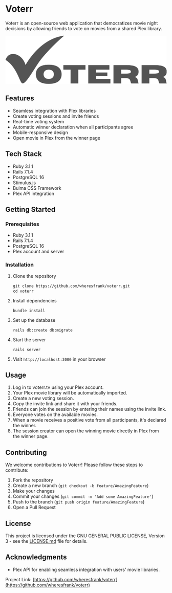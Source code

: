 # Voterr

Voterr is an open-source web application that democratizes movie night decisions by allowing friends to vote on movies from a shared Plex library.

![Voterr Logo](app/assets/images/voterr_logo.svg)

## Features

- Seamless integration with Plex libraries
- Create voting sessions and invite friends
- Real-time voting system
- Automatic winner declaration when all participants agree
- Mobile-responsive design
- Open movie in Plex from the winner page

## Tech Stack

- Ruby 3.1.1
- Rails 7.1.4
- PostgreSQL 16
- Stimulus.js
- Bulma CSS Framework
- Plex API integration

## Getting Started

### Prerequisites

- Ruby 3.1.1
- Rails 7.1.4
- PostgreSQL 16
- Plex account and server

### Installation

1. Clone the repository
   ```
   git clone https://github.com/wheresfrank/voterr.git
   cd voterr
   ```

2. Install dependencies
   ```
   bundle install
   ```

3. Set up the database
   ```
   rails db:create db:migrate
   ```

4. Start the server
   ```
   rails server
   ```

5. Visit `http://localhost:3000` in your browser

## Usage

1. Log in to voterr.tv using your Plex account.
2. Your Plex movie library will be automatically imported.
3. Create a new voting session.
4. Copy the invite link and share it with your friends.
5. Friends can join the session by entering their names using the invite link.
6. Everyone votes on the available movies.
7. When a movie receives a positive vote from all participants, it's declared the winner.
8. The session creator can open the winning movie directly in Plex from the winner page.

## Contributing

We welcome contributions to Voterr! Please follow these steps to contribute:

1. Fork the repository
2. Create a new branch (`git checkout -b feature/AmazingFeature`)
3. Make your changes
4. Commit your changes (`git commit -m 'Add some AmazingFeature'`)
5. Push to the branch (`git push origin feature/AmazingFeature`)
6. Open a Pull Request

## License

This project is licensed under the GNU GENERAL PUBLIC LICENSE, Version 3 - see the [LICENSE.md](LICENSE.md) file for details.

## Acknowledgments

- Plex API for enabling seamless integration with users' movie libraries.

Project Link: [https://github.com/wheresfrank/voterr](https://github.com/wheresfrank/voterr)